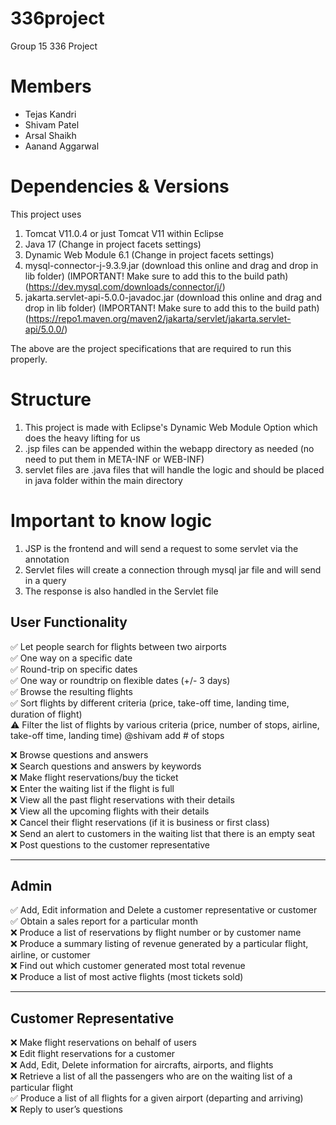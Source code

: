 # 336project
Group 15 336 Project

# Members
- Tejas Kandri
- Shivam Patel
- Arsal Shaikh
- Aanand Aggarwal

# Dependencies & Versions

This project uses 
1. Tomcat V11.0.4 or just Tomcat V11 within Eclipse
2. Java 17 (Change in project facets settings)
3. Dynamic Web Module 6.1 (Change in project facets settings)
4. mysql-connector-j-9.3.9.jar (download this online and drag and drop in lib folder) (IMPORTANT! Make sure to add this to the build path) (https://dev.mysql.com/downloads/connector/j/)
5. jakarta.servlet-api-5.0.0-javadoc.jar (download this online and drag and drop in lib folder) (IMPORTANT! Make sure to add this to the build path) (https://repo1.maven.org/maven2/jakarta/servlet/jakarta.servlet-api/5.0.0/)

The above are the project specifications that are required to run this properly.

# Structure

1. This project is made with Eclipse's Dynamic Web Module Option which does the heavy lifting for us
2. .jsp files can be appended within the webapp directory as needed (no need to put them in META-INF or WEB-INF)
3. servlet files are .java files that will handle the logic and should be placed in java folder within the main directory

# Important to know logic

1. JSP is the frontend and will send a request to some servlet via the annotation
2. Servlet files will create a connection through mysql jar file and will send in a query
3. The response is also handled in the Servlet file

## User Functionality

✅ Let people search for flights between two airports  
✅ One way on a specific date  
✅ Round-trip on specific dates  
✅ One way or roundtrip on flexible dates (+/- 3 days)  
✅ Browse the resulting flights  
✅ Sort flights by different criteria (price, take-off time, landing time, duration of flight)  
⚠️ Filter the list of flights by various criteria (price, number of stops, airline, take-off time, landing time)  @shivam add # of stops

❌ Browse questions and answers  
❌ Search questions and answers by keywords  
❌ Make flight reservations/buy the ticket  
❌ Enter the waiting list if the flight is full  
❌ View all the past flight reservations with their details  
❌ View all the upcoming flights with their details  
❌ Cancel their flight reservations (if it is business or first class)  
❌ Send an alert to customers in the waiting list that there is an empty seat  
❌ Post questions to the customer representative  

---

## Admin

✅ Add, Edit information and Delete a customer representative or customer  
✅ Obtain a sales report for a particular month  
❌ Produce a list of reservations by flight number or by customer name  
❌ Produce a summary listing of revenue generated by a particular flight, airline, or customer  
❌ Find out which customer generated most total revenue  
❌ Produce a list of most active flights (most tickets sold)  

---

## Customer Representative

❌ Make flight reservations on behalf of users  
❌ Edit flight reservations for a customer  
❌ Add, Edit, Delete information for aircrafts, airports, and flights  
❌ Retrieve a list of all the passengers who are on the waiting list of a particular flight  
✅ Produce a list of all flights for a given airport (departing and arriving)  
❌ Reply to user’s questions  
